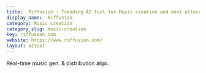 ```yaml
---
title:  Riffusion - Trending AI tool for Music creation and best alternatives
display_name:  Riffusion
category: Music creation
category_slug: music-creation
key: riffusion_com
website: https://www.riffusion.com/
layout: aitool
---
```


Real-time music gen. & distribution algo.
